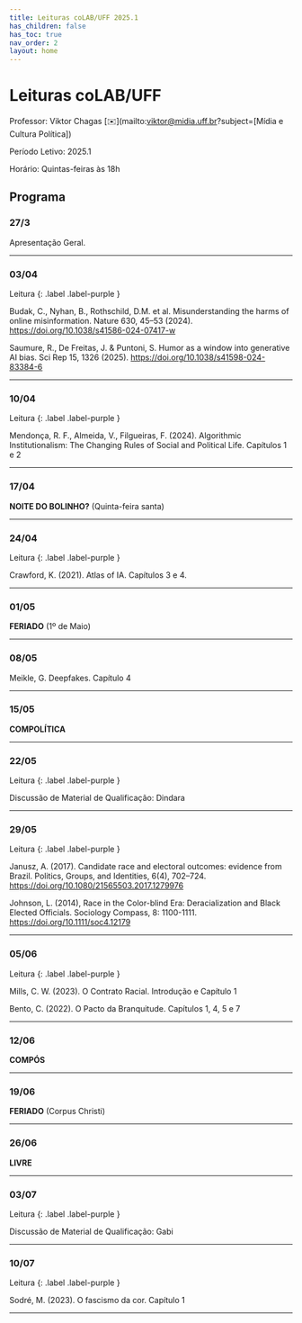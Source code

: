 ```yaml
---
title: Leituras coLAB/UFF 2025.1
has_children: false
has_toc: true
nav_order: 2
layout: home
---
```


# Leituras coLAB/UFF

Professor: Viktor Chagas [✉️](mailto:viktor@midia.uff.br?subject=[Mídia e Cultura Política])

Período Letivo: 2025.1

Horário: Quintas-feiras às 18h

## Programa


### 27/3

Apresentação Geral.

---

### 03/04

Leitura
{: .label .label-purple } 

Budak, C., Nyhan, B., Rothschild, D.M. et al. Misunderstanding the harms of online misinformation. Nature 630, 45–53 (2024). https://doi.org/10.1038/s41586-024-07417-w

Saumure, R., De Freitas, J. & Puntoni, S. Humor as a window into generative AI bias. Sci Rep 15, 1326 (2025). https://doi.org/10.1038/s41598-024-83384-6

---

### 10/04

Leitura
{: .label .label-purple } 

Mendonça, R. F., Almeida, V., Filgueiras, F. (2024). Algorithmic Institutionalism: The Changing Rules of Social and Political Life. Capítulos 1 e 2


---

### 17/04

**NOITE DO BOLINHO?** (Quinta-feira santa)

---

### 24/04

Leitura
{: .label .label-purple } 

Crawford, K. (2021). Atlas of IA. Capítulos 3 e 4.


---

### 01/05

**FERIADO** (1º de Maio)

---

### 08/05

Meikle, G. Deepfakes. Capítulo 4

---

### 15/05

**COMPOLÍTICA**

---

### 22/05

Leitura
{: .label .label-purple } 

Discussão de Material de Qualificação: Dindara

---

### 29/05

Leitura
{: .label .label-purple } 

Janusz, A. (2017). Candidate race and electoral outcomes: evidence from Brazil. Politics, Groups, and Identities, 6(4), 702–724. https://doi.org/10.1080/21565503.2017.1279976

Johnson, L. (2014), Race in the Color-blind Era: Deracialization and Black Elected Officials. Sociology Compass, 8: 1100-1111. https://doi.org/10.1111/soc4.12179

---

### 05/06

Leitura
{: .label .label-purple } 

Mills, C. W. (2023). O Contrato Racial. Introdução e Capítulo 1

Bento, C. (2022). O Pacto da Branquitude. Capítulos 1, 4, 5 e 7

---

### 12/06

**COMPÓS**

---

### 19/06

**FERIADO** (Corpus Christi)

---

### 26/06

**LIVRE**

---

### 03/07

Leitura
{: .label .label-purple } 

Discussão de Material de Qualificação: Gabi

---

### 10/07

Leitura
{: .label .label-purple } 

Sodré, M. (2023). O fascismo da cor. Capítulo 1

---


